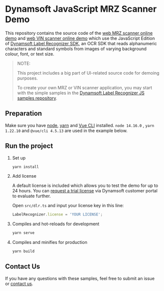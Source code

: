 # Dynamsoft JavaScript MRZ Scanner Demo

This repository contains the source code of the [web MRZ scanner online demo](https://demo.dynamsoft.com/label-recognizer-js/mrz-scanner.html) and [web VIN scanner online demo](https://demo.dynamsoft.com/label-recognizer-js/vin.html) which use the JavaScript Edition of [Dynamsoft Label Recognizer SDK](https://www.dynamsoft.com/label-recognition/overview/), an OCR SDK that reads alphanumeric characters and standard symbols from images of varying background colour, font, or text size.

> NOTE:
>
> This project includes a big part of UI-related source code for demoing purposes. 
>
> To create your own MRZ or VIN scanner application, you may start with the simple samples in the [Dynamsoft Label Recognizer JS samples repository](https://github.com/Dynamsoft/label-recognizer-javascript-samples).

## Preparation

Make sure you have [node](https://nodejs.org/), [yarn](https://yarnpkg.com/cli/install) and [Vue CLI](https://cli.vuejs.org/) installed. `node 14.16.0` , `yarn 1.22.10` and `@vue/cli 4.5.13` are used in the example below. 

## Run the project

1. Set up

    ```cmd
    yarn install
    ```

2. Add license

    A default license is included which allows you to test the demo for up to 24 hours. You can [request a trial license](https://www.dynamsoft.com/customer/license/trialLicense?product=dlr) via Dynamsoft customer portal to evaluate further.

    Open `src/dlr.ts` and input your license key in this line:

    ```ts
    LabelRecognizer.license = 'YOUR LICENSE';
    ```

3. Compiles and hot-reloads for development

    ```cmd
    yarn serve
    ```

4. Compiles and minifies for production

    ```cmd
    yarn build
    ```

## Contact Us

If you have any questions with these samples, feel free to submit an issue or [contact us](https://www.dynamsoft.com/company/contact/).